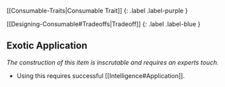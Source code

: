 
[[Consumable-Traits|Consumable Trait]]
{: .label .label-purple }

[[Designing-Consumable#Tradeoffs|Tradeoff]]
{: .label .label-blue }

## Exotic Application
*The construction of this item is inscrutable and requires an experts touch.*
* Using this requires successful [[Intelligence#Application]].
